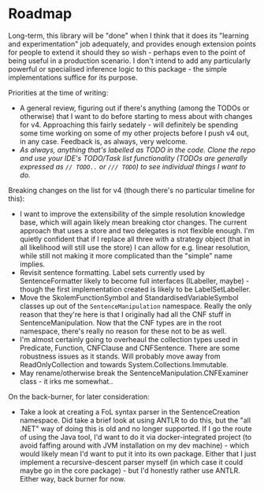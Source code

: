﻿# Roadmap

Long-term, this library will be "done" when I think that it does its "learning and experimentation" job adequately, and provides enough extension points for people to extend it should they so wish - perhaps even to the point of being useful in a production scenario.
I don't intend to add any particularly powerful or specialised inference logic to this package - the simple implementations suffice for its purpose.

Priorities at the time of writing:

* A general review, figuring out if there's anything (among the TODOs or otherwise) that I want to do before starting to mess about with changes for v4.
Approaching this fairly sedately - will definitely be spending some time working on some of my other projects before I push v4 out, in any case.
Feedback is, as always, very welcome.
* *As always, anything that's labelled as TODO in the code. Clone the repo and use your IDE's TODO/Task list functionality (TODOs are generally expressed as `// TODO..` or `/// TODO`) to see individual things I want to do.*

Breaking changes on the list for v4 (though there's no particular timeline for this):

* I want to improve the extensibility of the simple resolution knowledge base, which will again likely mean breaking ctor changes.
The current approach that uses a store and two delegates is not flexible enough.
I'm quietly confident that if I replace all three with a strategy object (that in all likelihood will still use the store) I can allow for e.g. linear resolution, while still not making it more complicated than the "simple" name implies.
* Revisit sentence formatting. 
Label sets currently used by SentenceFormatter likely to become full interfaces (ILabeller, maybe) - though the first implementation created is likely to be LabelSetLabeller.
* Move the SkolemFunctionSymbol and StandardisedVariableSymbol classes up out of the `SentenceManipulation` namespace.
Really the only reason that they're here is that I originally had all the CNF stuff in SentenceManipulation.
Now that the CNF types are in the root namespace, there's really no reason for these not to be as well.
* I'm almost certainly going to overheaul the collection types used in Predicate, Function, CNFClause and CNFSentence. There are some robustness issues as it stands. Will probably move away from ReadOnlyCollection and towards System.Collections.Immutable.
* May rename/otherwise break the SentenceManipulation.CNFExaminer class - it irks me somewhat..

On the back-burner, for later consideration:

* Take a look at creating a FoL syntax parser in the SentenceCreation namespace.
Did take a brief look at using ANTLR to do this, but the "all .NET" way of doing this is old and no longer supported.
If I go the route of using the Java tool, I'd want to do it via docker-integrated project (to avoid faffing around with JVM installation on my dev machine) - which would likely mean I'd want to put it into its own package.
Either that I just implement a recursive-descent parser myself (in which case it could maybe go in the core package) - but I'd honestly rather use ANTLR.
Either way, back burner for now.
